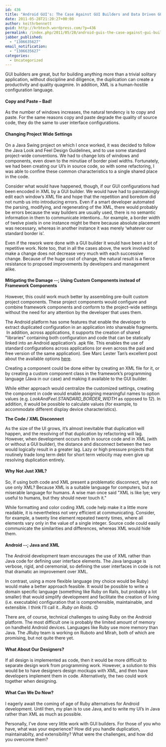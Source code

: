 ```yaml
---
id: 436
title: "Android GUI's: The Case Against GUI Builders and Data Driven GUI Configuration"
date: 2011-05-28T21:20:27+00:00
author: keithrbennett
guid: http://krbtech.wordpress.com/?p=436
permalink: /index.php/2011/05/28/android-guis-the-case-against-gui-builders-and-data-driven-gui-configuration/
jabber_published:
  - "1306635627"
email_notification:
  - "1306635627"
categories:
  - Uncategorized
---
```

GUI builders are great, but for building anything more than a trivial solitary application, without discipline and diligence, the duplication can create a productivity and quality quagmire. In addition, XML is a human-hostile configuration language.

#### Copy and Paste &#8211; Bad!

As the number of windows increases, the natural tendency is to copy and paste. For the same reasons copy and paste degrade the quality of source code, they do the same to user interface configurations.

#### Changing Project Wide Settings

On a Java Swing project on which I once worked, it was decided to follow the Java Look and Feel Design Guidelines, and to use some standard project-wide conventions. We had to change lots of windows and components, even down to the minutiae of border pixel widths. Fortunately, we had been creating our UI&#8217;s in source code, so with some refactoring, I was able to confine these common characteristics to a single shared place in the code.

Consider what would have happened, though, if our GUI configurations had been encoded in XML by a GUI builder. We would have had to painstakingly edit each window&#8217;s XML file and hope that the repetition and boredom did not numb us into introducing errors. Even if a smart developer automated the parsing, modifying, and regenerating of the XML, there would probably be errors because the way builders are usually used, there is no semantic information in them to communicate intentions&#8230;for example, a border width of twelve pixels in one instance might be there because absolute placement was necessary, whereas in another instance it was merely &#8216;whatever our standard border is&#8217;.

Even if the rework were done with a GUI builder it would have been a lot of repetitive work. Note too, that in all the cases above, the work involved to make a change does not decrease very much with each successive change. Because of the huge cost of change, the natural result is a fierce resistance to proposed improvements by developers and management alike.

#### Mitigating the Damage --; Using Custom Components instead of Framework Components

However, this could work much better by assembling pre-built custom project components. These project components would configure and combine framework components and conform to the project-wide settings without the need for any attention by the developer that uses them.

The Android platform has some features that enable the developer to extract duplicated configuration in an application into shareable fragments.  In addition, across applications, it supports the creation of shared "libraries" containing both configuration and code that can be statically linked into an Android application&#8217;s .apk file. This enables the use of standard configurations across applications (or even across the paid and free version of the same application). See Marc Lester Tan&#8217;s excellent post about the available options [here](http://groups.google.com/group/philippine-android-developers/browse_thread/thread/7b2444dbeefd3045 "Marc Lester-Tan's Post About Android Anti-Duplication Features").

Creating a component could be done either by creating an XML file for it, or by creating a custom component class in the framework&#8217;s programming language (Java in our case) and making it available to the GUI builder.

While either approach would centralize the customized settings, creating the component in code would enable assigning meaningful names to option values (e.g. _LookAndFeel.STANDARD\_BORDER\_WIDTH_ as opposed to _12_). In addition, it would be possible to calculate values (for example, to accommodate different display device characteristics).

<span class="Apple-style-span" style="font-weight:bold;">The Code / XML Disconnect</span>

As the size of the UI grows, it&#8217;s almost inevitable that duplication will happen, and the resolving of that duplication by refactoring will lag. However, when development occurs both in source code and in XML (with or without a GUI builder), the distance and disconnect between the two would logically result in a greater lag. Lazy or high pressure projects that routinely trade long term debt for short term velocity may even give up resolving duplication entirely.

#### Why Not Just XML?

So, if using both code and XML present a problematic disconnect, why not use only XML? Because XML is a suitable language for computers, but a miserable language for humans. A wise man once said "XML is like lye; very useful to humans, but they should never touch it."

While formatting and color coding XML code help make it a little more readable, it is nevertheless not very efficient at communicating. Consider, for example, a twenty line element repeated twenty times, where all elements vary only in the value of a single integer. Source code could easily communicate the similarities and differences, whereas XML would hide them.

#### Android --; Java and XML

The Android development team encourages the use of XML rather than Java code for defining user interface elements. The Java language is verbose, rigid, and ceremonial, so defining the user interfaces in code is not that dramatic an improvement over XML.

In contrast, using a more flexible language (my choice would be Ruby) would make a better approach feasible. It would be possible to write a domain specific language (something like Ruby on Rails, but probably a lot smaller) that would simplify development and facilitate the creation of living (i.e. executable) configuration that is comprehensible, maintainable, and extensible. I think I&#8217;ll call it&#8230;_Ruby on Roids_. 😉

There are, of course, technical challenges to using Ruby on the Android platform. The most difficult one is probably the limited amount of memory on handheld Android devices. Languages like Ruby use more memory than Java. The JRuby team is working on Ruboto and Mirah, both of which are promising, but not quite there yet.

#### What About Our Designers?

If all design is implemented as code, then it would be more difficult to separate design work from programming work. However, a solution to this would be to have designers design mockups with XML, and then have developers implement them in code. Alternatively, the two could work together when designing.

#### What Can We Do Now?

I eagerly await the coming of age of Ruby alternatives for Android development. Until then, my plan is to use Java, and to write my UI&#8217;s in Java rather than XML as much as possible.

Personally, I&#8217;ve done very little work with GUI builders. For those of you who have, what was your experience? How did you handle duplication, maintainabilty, and extensibility? What were the challenges, and how did you overcome them?